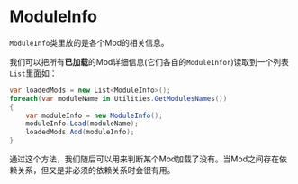 # ModuleInfo

`ModuleInfo`类里放的是各个Mod的相关信息。

我们可以把所有**已加载**的Mod详细信息\(它们各自的`ModuleInfor`\)读取到一个列表`List`里面如：

```csharp
var loadedMods = new List<ModuleInfo>();
foreach(var moduleName in Utilities.GetModulesNames())
{
    var moduleInfo = new ModuleInfo();
    moduleInfo.Load(moduleName);
    loadedMods.Add(moduleInfo);
}
```

通过这个方法，我们随后可以用来判断某个Mod加载了没有。当Mod之间存在依赖关系，但又是非必须的依赖关系时会很有用。